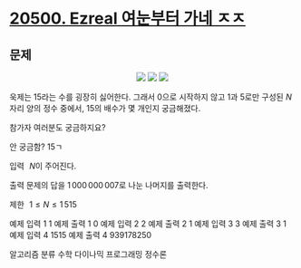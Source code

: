 # [20500. Ezreal 여눈부터 가네 ㅈㅈ](https://www.acmicpc.net/problem/20500)
 
## 문제

<center>
<img src="https://upload.acmicpc.net/684c689a-991b-4463-a78d-881f541985d5/-/preview/">
<img src="https://upload.acmicpc.net/813fa3e8-e15d-4f20-86fd-95e27645b127/-/preview/">
<img src="https://upload.acmicpc.net/980f8c5f-4ee1-4896-853b-c2710736bec1/-/preview/">
</center>

욱제는 15라는 수를 굉장히 싫어한다. 그래서 0으로 시작하지 않고 1과 5로만 구성된 
$N$자리 양의 정수 중에서, 15의 배수가 몇 개인지 궁금해졌다.

참가자 여러분도 궁금하지요?

안 궁금함? 15ㄱ

입력
 
$N$이 주어진다.

출력
문제의 답을 
$1\,000\,000\,007$로 나눈 나머지를 출력한다.

제한
 
$1 \le N \le 1\,515$ 

예제 입력 1 
1
예제 출력 1 
0
예제 입력 2 
2
예제 출력 2 
1
예제 입력 3 
3
예제 출력 3 
1
예제 입력 4 
1515
예제 출력 4 
939178250

알고리즘 분류
수학
다이나믹 프로그래밍
정수론